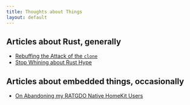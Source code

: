 ```yaml
---
title: Thoughts about Things
layout: default
---
```


## Articles about Rust, generally

* [Rebuffing the Attack of the `clone`](clone.md)
* [Stop Whining about Rust Hype](whining.md)

## Articles about embedded things, occasionally

* [On Abandoning my RATGDO Native HomeKit Users](bye-bye-ratgdo.md)
